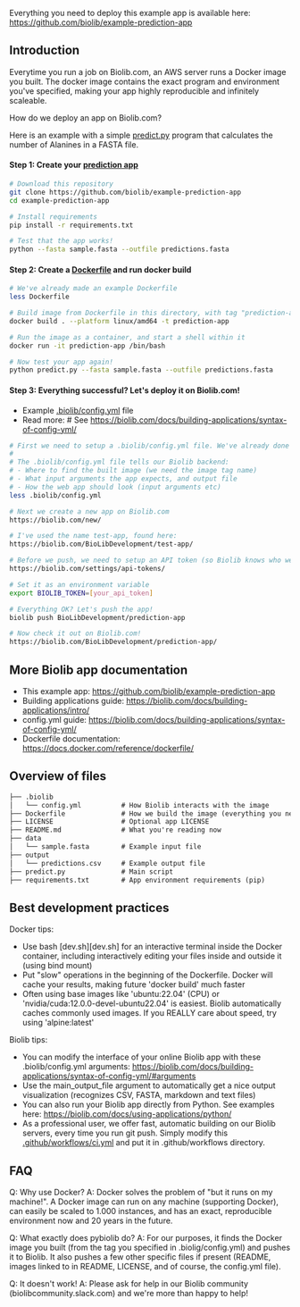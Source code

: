 Everything you need to deploy this example app is available here:
https://github.com/biolib/example-prediction-app

## Introduction

Everytime you run a job on Biolib.com, an AWS server runs a Docker image you built. The docker image contains the exact program and environment you've specified, making your app highly reproducible and infinitely scaleable.

How do we deploy an app on Biolib.com?

Here is an example with a simple [predict.py](predict.py) program that calculates the number of Alanines in a FASTA file.

#### Step 1: Create your [prediction app](predict.py)

```bash
# Download this repository
git clone https://github.com/biolib/example-prediction-app
cd example-prediction-app

# Install requirements
pip install -r requirements.txt

# Test that the app works!
python --fasta sample.fasta --outfile predictions.fasta
```

#### Step 2: Create a [Dockerfile](Dockerfile) and run docker build

```bash
# We've already made an example Dockerfile
less Dockerfile

# Build image from Dockerfile in this directory, with tag "prediction-app"
docker build . --platform linux/amd64 -t prediction-app

# Run the image as a container, and start a shell within it
docker run -it prediction-app /bin/bash

# Now test your app again!
python predict.py --fasta sample.fasta --outfile predictions.fasta
```

#### Step 3: Everything successful? Let's deploy it on Biolib.com!
- Example [.biolib/config.yml](.biolib/config.yml) file
- Read more: # See https://biolib.com/docs/building-applications/syntax-of-config-yml/

```bash
# First we need to setup a .biolib/config.yml file. We've already done this.
# 
# The .biolib/config.yml file tells our Biolib backend:
# - Where to find the built image (we need the image tag name)
# - What input arguments the app expects, and output file
# - How the web app should look (input arguments etc)
less .biolib/config.yml

# Next we create a new app on Biolib.com
https://biolib.com/new/

# I've used the name test-app, found here:
https://biolib.com/BioLibDevelopment/test-app/

# Before we push, we need to setup an API token (so Biolib knows who we are)
https://biolib.com/settings/api-tokens/

# Set it as an environment variable
export BIOLIB_TOKEN=[your_api_token]

# Everything OK? Let's push the app!
biolib push BioLibDevelopment/prediction-app

# Now check it out on Biolib.com!
https://biolib.com/BioLibDevelopment/prediction-app/
```

## More Biolib app documentation
- This example app: https://github.com/biolib/example-prediction-app
- Building applications guide: https://biolib.com/docs/building-applications/intro/
- config.yml guide: https://biolib.com/docs/building-applications/syntax-of-config-yml/
- Dockerfile documentation: https://docs.docker.com/reference/dockerfile/

## Overview of files
```markdown
├── .biolib
│   └── config.yml          # How Biolib interacts with the image 
├── Dockerfile              # How we build the image (everything you need, code-wise)
├── LICENSE                 # Optional app LICENSE
├── README.md               # What you're reading now
├── data
│   └── sample.fasta        # Example input file
├── output
│   └── predictions.csv     # Example output file
├── predict.py              # Main script
├── requirements.txt        # App environment requirements (pip)
```

## Best development practices
Docker tips:
- Use bash [dev.sh][dev.sh] for an interactive terminal inside the Docker container, including interactively editing your files inside and outside it (using bind mount)
- Put "slow" operations in the beginning of the Dockerfile. Docker will cache your results, making future 'docker build' much faster
- Often using base images like 'ubuntu:22.04' (CPU) or 'nvidia/cuda:12.0.0-devel-ubuntu22.04' is easiest. Biolib automatically caches commonly used images. If you REALLY care about speed, try using 'alpine:latest'

Biolib tips:
- You can modify the interface of your online Biolib app with these .biolib/config.yml arguments: https://biolib.com/docs/building-applications/syntax-of-config-yml/#arguments
- Use the main_output_file argument to automatically get a nice output visualization (recognizes CSV, FASTA, markdown and text files)
- You can also run your Biolib app directly from Python. See examples here: https://biolib.com/docs/using-applications/python/
- As a professional user, we offer fast, automatic building on our Biolib servers, every time you run git push. Simply modify this [.github/workflows/ci.yml](https://github.com/biolibtech/app-musite/blob/develop/.github/workflows/ci.yml) and put it in .github/workflows directory.

## FAQ

Q: Why use Docker?
A: Docker solves the problem of "but it runs on my machine!". A Docker image can run on any machine (supporting Docker), can easily be scaled to 1.000 instances, and has an exact, reproducible environment now and 20 years in the future.

Q: What exactly does pybiolib do?
A: For our purposes, it finds the Docker image you built (from the tag you specified in .biolig/config.yml) and pushes it to Biolib. It also pushes a few other specific files if present (README, images linked to in README, LICENSE, and of course, the config.yml file).

Q: It doesn't work!
A: Please ask for help in our Biolib community (biolibcommunity.slack.com) and we're more than happy to help!

